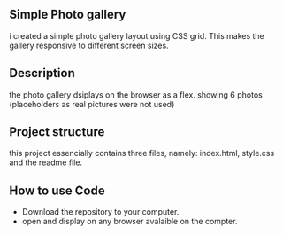 ## Simple Photo gallery
i created a simple photo gallery layout using CSS grid. This makes the gallery responsive to different screen sizes. 

## Description
the photo gallery dsiplays on the browser as a flex. showing 6 photos (placeholders as real pictures were not used)

## Project structure
this project essencially contains three files, namely: index.html, style.css and the readme file. 

## How to use Code
- Download the repository to your computer.
- open and display on any browser avalaible on the compter. 

